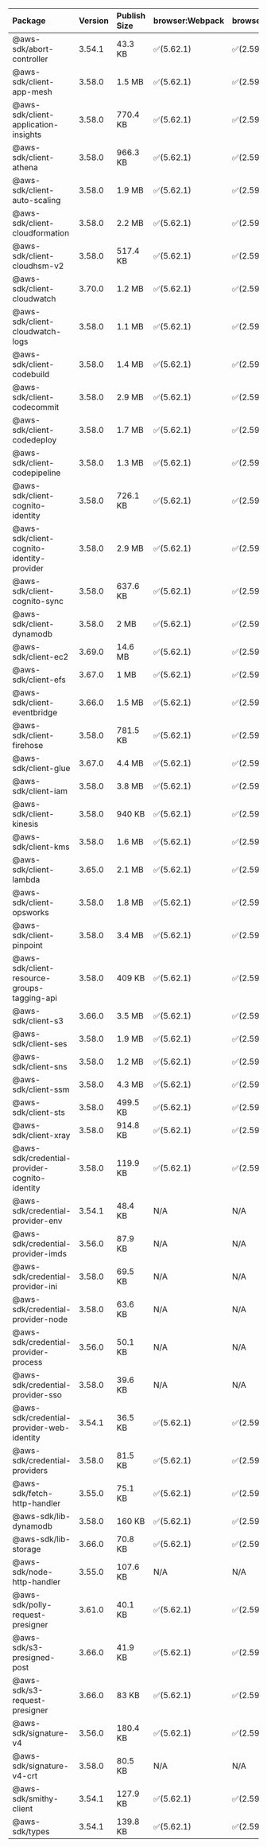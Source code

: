 | Package | Version | Publish Size | browser:Webpack | browser:Rollup | browser:EsBuild |
| :------ | :------ | :----------- | :------ | :----- | :------- |
|@aws-sdk/abort-controller|3.54.1|43.3 KB|✅(5.62.1)|✅(2.59.0)|✅(0.13.12)|
|@aws-sdk/client-app-mesh|3.58.0|1.5 MB|✅(5.62.1)|✅(2.59.0)|✅(0.13.12)|
|@aws-sdk/client-application-insights|3.58.0|770.4 KB|✅(5.62.1)|✅(2.59.0)|✅(0.13.12)|
|@aws-sdk/client-athena|3.58.0|966.3 KB|✅(5.62.1)|✅(2.59.0)|✅(0.13.12)|
|@aws-sdk/client-auto-scaling|3.58.0|1.9 MB|✅(5.62.1)|✅(2.59.0)|✅(0.13.12)|
|@aws-sdk/client-cloudformation|3.58.0|2.2 MB|✅(5.62.1)|✅(2.59.0)|✅(0.13.12)|
|@aws-sdk/client-cloudhsm-v2|3.58.0|517.4 KB|✅(5.62.1)|✅(2.59.0)|✅(0.13.12)|
|@aws-sdk/client-cloudwatch|3.70.0|1.2 MB|✅(5.62.1)|✅(2.59.0)|✅(0.13.12)|
|@aws-sdk/client-cloudwatch-logs|3.58.0|1.1 MB|✅(5.62.1)|✅(2.59.0)|✅(0.13.12)|
|@aws-sdk/client-codebuild|3.58.0|1.4 MB|✅(5.62.1)|✅(2.59.0)|✅(0.13.12)|
|@aws-sdk/client-codecommit|3.58.0|2.9 MB|✅(5.62.1)|✅(2.59.0)|✅(0.13.12)|
|@aws-sdk/client-codedeploy|3.58.0|1.7 MB|✅(5.62.1)|✅(2.59.0)|✅(0.13.12)|
|@aws-sdk/client-codepipeline|3.58.0|1.3 MB|✅(5.62.1)|✅(2.59.0)|✅(0.13.12)|
|@aws-sdk/client-cognito-identity|3.58.0|726.1 KB|✅(5.62.1)|✅(2.59.0)|✅(0.13.12)|
|@aws-sdk/client-cognito-identity-provider|3.58.0|2.9 MB|✅(5.62.1)|✅(2.59.0)|✅(0.13.12)|
|@aws-sdk/client-cognito-sync|3.58.0|637.6 KB|✅(5.62.1)|✅(2.59.0)|✅(0.13.12)|
|@aws-sdk/client-dynamodb|3.58.0|2 MB|✅(5.62.1)|✅(2.59.0)|✅(0.13.12)|
|@aws-sdk/client-ec2|3.69.0|14.6 MB|✅(5.62.1)|✅(2.59.0)|✅(0.13.12)|
|@aws-sdk/client-efs|3.67.0|1 MB|✅(5.62.1)|✅(2.59.0)|✅(0.13.12)|
|@aws-sdk/client-eventbridge|3.66.0|1.5 MB|✅(5.62.1)|✅(2.59.0)|✅(0.13.12)|
|@aws-sdk/client-firehose|3.58.0|781.5 KB|✅(5.62.1)|✅(2.59.0)|✅(0.13.12)|
|@aws-sdk/client-glue|3.67.0|4.4 MB|✅(5.62.1)|✅(2.59.0)|✅(0.13.12)|
|@aws-sdk/client-iam|3.58.0|3.8 MB|✅(5.62.1)|✅(2.59.0)|✅(0.13.12)|
|@aws-sdk/client-kinesis|3.58.0|940 KB|✅(5.62.1)|✅(2.59.0)|✅(0.13.12)|
|@aws-sdk/client-kms|3.58.0|1.6 MB|✅(5.62.1)|✅(2.59.0)|✅(0.13.12)|
|@aws-sdk/client-lambda|3.65.0|2.1 MB|✅(5.62.1)|✅(2.59.0)|✅(0.13.12)|
|@aws-sdk/client-opsworks|3.58.0|1.8 MB|✅(5.62.1)|✅(2.59.0)|✅(0.13.12)|
|@aws-sdk/client-pinpoint|3.58.0|3.4 MB|✅(5.62.1)|✅(2.59.0)|✅(0.13.12)|
|@aws-sdk/client-resource-groups-tagging-api|3.58.0|409 KB|✅(5.62.1)|✅(2.59.0)|✅(0.13.12)|
|@aws-sdk/client-s3|3.66.0|3.5 MB|✅(5.62.1)|✅(2.59.0)|✅(0.13.12)|
|@aws-sdk/client-ses|3.58.0|1.9 MB|✅(5.62.1)|✅(2.59.0)|✅(0.13.12)|
|@aws-sdk/client-sns|3.58.0|1.2 MB|✅(5.62.1)|✅(2.59.0)|✅(0.13.12)|
|@aws-sdk/client-ssm|3.58.0|4.3 MB|✅(5.62.1)|✅(2.59.0)|✅(0.13.12)|
|@aws-sdk/client-sts|3.58.0|499.5 KB|✅(5.62.1)|✅(2.59.0)|✅(0.13.12)|
|@aws-sdk/client-xray|3.58.0|914.8 KB|✅(5.62.1)|✅(2.59.0)|✅(0.13.12)|
|@aws-sdk/credential-provider-cognito-identity|3.58.0|119.9 KB|✅(5.62.1)|✅(2.59.0)|✅(0.13.12)|
|@aws-sdk/credential-provider-env|3.54.1|48.4 KB|N/A|N/A|N/A|
|@aws-sdk/credential-provider-imds|3.56.0|87.9 KB|N/A|N/A|N/A|
|@aws-sdk/credential-provider-ini|3.58.0|69.5 KB|N/A|N/A|N/A|
|@aws-sdk/credential-provider-node|3.58.0|63.6 KB|N/A|N/A|N/A|
|@aws-sdk/credential-provider-process|3.56.0|50.1 KB|N/A|N/A|N/A|
|@aws-sdk/credential-provider-sso|3.58.0|39.6 KB|N/A|N/A|N/A|
|@aws-sdk/credential-provider-web-identity|3.54.1|36.5 KB|✅(5.62.1)|✅(2.59.0)|✅(0.13.12)|
|@aws-sdk/credential-providers|3.58.0|81.5 KB|✅(5.62.1)|✅(2.59.0)|✅(0.13.12)|
|@aws-sdk/fetch-http-handler|3.55.0|75.1 KB|✅(5.62.1)|✅(2.59.0)|✅(0.13.12)|
|@aws-sdk/lib-dynamodb|3.58.0|160 KB|✅(5.62.1)|✅(2.59.0)|✅(0.13.12)|
|@aws-sdk/lib-storage|3.66.0|70.8 KB|✅(5.62.1)|✅(2.59.0)|✅(0.13.12)|
|@aws-sdk/node-http-handler|3.55.0|107.6 KB|N/A|N/A|N/A|
|@aws-sdk/polly-request-presigner|3.61.0|40.1 KB|✅(5.62.1)|✅(2.59.0)|✅(0.13.12)|
|@aws-sdk/s3-presigned-post|3.66.0|41.9 KB|✅(5.62.1)|✅(2.59.0)|✅(0.13.12)|
|@aws-sdk/s3-request-presigner|3.66.0|83 KB|✅(5.62.1)|✅(2.59.0)|✅(0.13.12)|
|@aws-sdk/signature-v4|3.56.0|180.4 KB|✅(5.62.1)|✅(2.59.0)|✅(0.13.12)|
|@aws-sdk/signature-v4-crt|3.58.0|80.5 KB|N/A|N/A|N/A|
|@aws-sdk/smithy-client|3.54.1|127.9 KB|✅(5.62.1)|✅(2.59.0)|✅(0.13.12)|
|@aws-sdk/types|3.54.1|139.8 KB|✅(5.62.1)|✅(2.59.0)|✅(0.13.12)|
